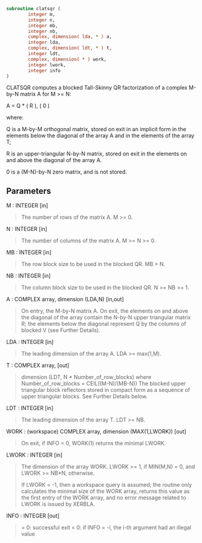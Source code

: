 ```fortran
subroutine clatsqr (
        integer m,
        integer n,
        integer mb,
        integer nb,
        complex, dimension( lda, * ) a,
        integer lda,
        complex, dimension( ldt, * ) t,
        integer ldt,
        complex, dimension( * ) work,
        integer lwork,
        integer info
)
```

CLATSQR computes a blocked Tall-Skinny QR factorization of
a complex M-by-N matrix A for M >= N:

A = Q \* ( R ),
( 0 )

where:

Q is a M-by-M orthogonal matrix, stored on exit in an implicit
form in the elements below the diagonal of the array A and in
the elements of the array T;

R is an upper-triangular N-by-N matrix, stored on exit in
the elements on and above the diagonal of the array A.

0 is a (M-N)-by-N zero matrix, and is not stored.

## Parameters
M : INTEGER [in]
> The number of rows of the matrix A.  M >= 0.

N : INTEGER [in]
> The number of columns of the matrix A. M >= N >= 0.

MB : INTEGER [in]
> The row block size to be used in the blocked QR.
> MB > N.

NB : INTEGER [in]
> The column block size to be used in the blocked QR.
> N >= NB >= 1.

A : COMPLEX array, dimension (LDA,N) [in,out]
> On entry, the M-by-N matrix A.
> On exit, the elements on and above the diagonal
> of the array contain the N-by-N upper triangular matrix R;
> the elements below the diagonal represent Q by the columns
> of blocked V (see Further Details).

LDA : INTEGER [in]
> The leading dimension of the array A.  LDA >= max(1,M).

T : COMPLEX array, [out]
> dimension (LDT, N \* Number_of_row_blocks)
> where Number_of_row_blocks = CEIL((M-N)/(MB-N))
> The blocked upper triangular block reflectors stored in compact form
> as a sequence of upper triangular blocks.
> See Further Details below.

LDT : INTEGER [in]
> The leading dimension of the array T.  LDT >= NB.

WORK : (workspace) COMPLEX array, dimension (MAX(1,LWORK)) [out]
> On exit, if INFO = 0, WORK(1) returns the minimal LWORK.

LWORK : INTEGER [in]
> The dimension of the array WORK.
> LWORK >= 1, if MIN(M,N) = 0, and LWORK >= NB\*N, otherwise.
> 
> If LWORK = -1, then a workspace query is assumed; the routine
> only calculates the minimal size of the WORK array, returns
> this value as the first entry of the WORK array, and no error
> message related to LWORK is issued by XERBLA.

INFO : INTEGER [out]
> = 0:  successful exit
> < 0:  if INFO = -i, the i-th argument had an illegal value
